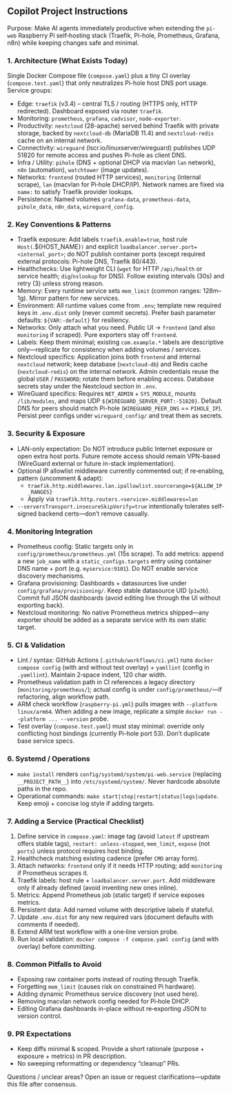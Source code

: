 ## Copilot Project Instructions

Purpose: Make AI agents immediately productive when extending the `pi-web` Raspberry Pi self‑hosting stack (Traefik, Pi-hole, Prometheus, Grafana, n8n) while keeping changes safe and minimal.

### 1. Architecture (What Exists Today)
Single Docker Compose file (`compose.yaml`) plus a tiny CI overlay (`compose.test.yaml`) that only neutralizes Pi-hole host DNS port usage. Service groups:
- Edge: `traefik` (v3.4) – central TLS / routing (HTTPS only, HTTP redirected). Dashboard exposed via router `traefik`.
- Monitoring: `prometheus`, `grafana`, `cadvisor`, `node-exporter`.
- Productivity: `nextcloud` (28-apache) served behind Traefik with private storage, backed by `nextcloud-db` (MariaDB 11.4) and `nextcloud-redis` cache on an internal network.
- Connectivity: `wireguard` (lscr.io/linuxserver/wireguard) publishes UDP 51820 for remote access and pushes Pi-hole as client DNS.
- Infra / Utility: `pihole` (DNS + optional DHCP via macvlan `lan` network), `n8n` (automation), `watchtower` (image updates).
- Networks: `frontend` (routed HTTP services), `monitoring` (internal scrape), `lan` (macvlan for Pi‑hole DHCP/IP). Network names are fixed via `name:` to satisfy Traefik provider lookups.
- Persistence: Named volumes `grafana-data`, `prometheus-data`, `pihole_data`, `n8n_data`, `wireguard_config`.

### 2. Key Conventions & Patterns
- Traefik exposure: Add labels `traefik.enable=true`, host rule `Host(`<service>.${HOST_NAME}`)` and explicit `loadbalancer.server.port=<internal_port>`; do NOT publish container ports (except required external protocols: Pi-hole DNS, Traefik 80/443).
- Healthchecks: Use lightweight CLI (`wget` for HTTP `/api/health` or service health; `dig`/`nslookup` for DNS). Follow existing intervals (30s) and retry (3) unless strong reason.
- Memory: Every runtime service sets `mem_limit` (common ranges: 128m–1g). Mirror pattern for new services.
- Environment: All runtime values come from `.env`; template new required keys in `.env.dist` only (never commit secrets). Prefer bash parameter defaults: `${VAR:-default}` for resiliency.
- Networks: Only attach what you need. Public UI -> `frontend` (and also `monitoring` if scraped). Pure exporters stay off `frontend`.
- Labels: Keep them minimal; existing `com.example.*` labels are descriptive only—replicate for consistency when adding volumes / services.
- Nextcloud specifics: Application joins both `frontend` and internal `nextcloud` network; keep database (`nextcloud-db`) and Redis cache (`nextcloud-redis`) on the internal network. Admin credentials reuse the global `USER` / `PASSWORD`; rotate them before enabling access. Database secrets stay under the Nextcloud section in `.env`.
- WireGuard specifics: Requires `NET_ADMIN` + `SYS_MODULE`, mounts `/lib/modules`, and maps UDP `${WIREGUARD_SERVER_PORT:-51820}`. Default DNS for peers should match Pi-hole (`WIREGUARD_PEER_DNS` == `PIHOLE_IP`). Persist peer configs under `wireguard_config/` and treat them as secrets.

### 3. Security & Exposure
- LAN-only expectation: Do NOT introduce public Internet exposure or open extra host ports. Future remote access should remain VPN-based (WireGuard external or future in-stack implementation).
- Optional IP allowlist middleware currently commented out; if re‑enabling, pattern (uncomment & adapt):
  - `traefik.http.middlewares.lan.ipallowlist.sourcerange=${ALLOW_IP_RANGES}`
  - Apply via `traefik.http.routers.<service>.middlewares=lan`
- `--serversTransport.insecureSkipVerify=true` intentionally tolerates self-signed backend certs—don’t remove casually.

### 4. Monitoring Integration
- Prometheus config: Static targets only in `config/prometheus/prometheus.yml` (15s scrape). To add metrics: append a new `job_name` with a `static_configs.targets` entry using container DNS name + port (e.g. `myservice:9101`). Do NOT enable service discovery mechanisms.
- Grafana provisioning: Dashboards + datasources live under `config/grafana/provisioning/`. Keep stable datasource UID (`p1w3b`). Commit full JSON dashboards (avoid editing live through the UI without exporting back).
- Nextcloud monitoring: No native Prometheus metrics shipped—any exporter should be added as a separate service with its own static target.

### 5. CI & Validation
- Lint / syntax: GitHub Actions (`.github/workflows/ci.yml`) runs `docker compose config` (with and without test overlay) + `yamllint` (config in `.yamllint`). Maintain 2‑space indent, 120 char width.
- Prometheus validation path in CI references a legacy directory (`monitoring/prometheus/`); actual config is under `config/prometheus/`—if refactoring, align workflow path.
- ARM check workflow (`raspberry-pi.yml`) pulls images with `--platform linux/arm64`. When adding a new image, replicate a simple `docker run --platform ... --version` probe.
- Test overlay (`compose.test.yaml`) must stay minimal: override only conflicting host bindings (currently Pi-hole port 53). Don’t duplicate base service specs.

### 6. Systemd / Operations
- `make install` renders `config/systemd/system/pi-web.service` (replacing `__PROJECT_PATH__`) into `/etc/systemd/system/`. Never hardcode absolute paths in the repo.
- Operational commands: `make start|stop|restart|status|logs|update`. Keep emoji + concise log style if adding targets.

### 7. Adding a Service (Practical Checklist)
1. Define service in `compose.yaml`: image tag (avoid `latest` if upstream offers stable tags), `restart: unless-stopped`, `mem_limit`, `expose` (not `ports`) unless protocol requires host binding.
2. Healthcheck matching existing cadence (prefer `CMD` array form).
3. Attach networks: `frontend` only if it needs HTTP routing; add `monitoring` if Prometheus scrapes it.
4. Traefik labels: host rule + `loadbalancer.server.port`. Add middleware only if already defined (avoid inventing new ones inline).
5. Metrics: Append Prometheus job (static target) if service exposes metrics.
6. Persistent data: Add named volume with descriptive labels if stateful.
7. Update `.env.dist` for any new required vars (document defaults with comments if needed).
8. Extend ARM test workflow with a one‑line version probe.
9. Run local validation: `docker compose -f compose.yaml config` (and with overlay) before committing.

### 8. Common Pitfalls to Avoid
- Exposing raw container ports instead of routing through Traefik.
- Forgetting `mem_limit` (causes risk on constrained Pi hardware).
- Adding dynamic Prometheus service discovery (not used here).
- Removing macvlan network config needed for Pi‑hole DHCP.
- Editing Grafana dashboards in-place without re‑exporting JSON to version control.

### 9. PR Expectations
- Keep diffs minimal & scoped. Provide a short rationale (purpose + exposure + metrics) in PR description.
- No sweeping reformatting or dependency “cleanup” PRs.

Questions / unclear areas? Open an issue or request clarifications—update this file after consensus.
